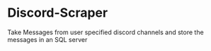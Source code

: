 # Discord-Scraper
Take Messages from user specified discord channels and store the messages in an SQL server

